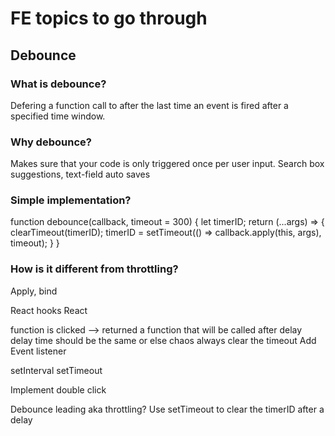# FE topics to go through
## Debounce
### What is debounce?
Defering a function call to after the last time an event is fired after a specified time window.

### Why debounce?
Makes sure that your code is only triggered once per user input.
Search box suggestions, text-field auto saves

### Simple implementation?
function debounce(callback, timeout = 300) {
    let timerID;
    return (...args) => {
        clearTimeout(timerID);
        timerID = setTimeout(() => callback.apply(this, args), timeout);
    }
}

### How is it different from throttling? 



Apply, bind

React hooks 
React

function is clicked --> returned a function that will be called after delay
delay time should be the same or else chaos
always clear the timeout
Add Event listener

setInterval
setTimeout


Implement double click


Debounce leading aka throttling?
Use setTimeout to clear the timerID after a delay